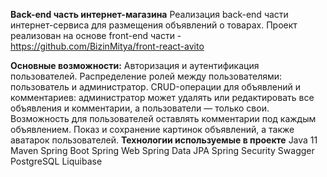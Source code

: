 **Back-end часть интернет-магазина**
Реализация back-end части интернет-сервиса для размещения объявлений о товарах. Проект реализован на основе front-end части - https://github.com/BizinMitya/front-react-avito

**Основные возможности:**
Авторизация и аутентификация пользователей.
Распределение ролей между пользователями: пользователь и администратор.
CRUD-операции для объявлений и комментариев: администратор может удалять или редактировать все объявления и комментарии, а пользователи — только свои.
Возможность для пользователей оставлять комментарии под каждым объявлением.
Показ и сохранение картинок объявлений, а также аватарок пользователей.
**Технологии используемые в проекте**
Java 11
Maven
Spring Boot
Spring Web
Spring Data JPA
Spring Security
Swagger
PostgreSQL
Liquibase
